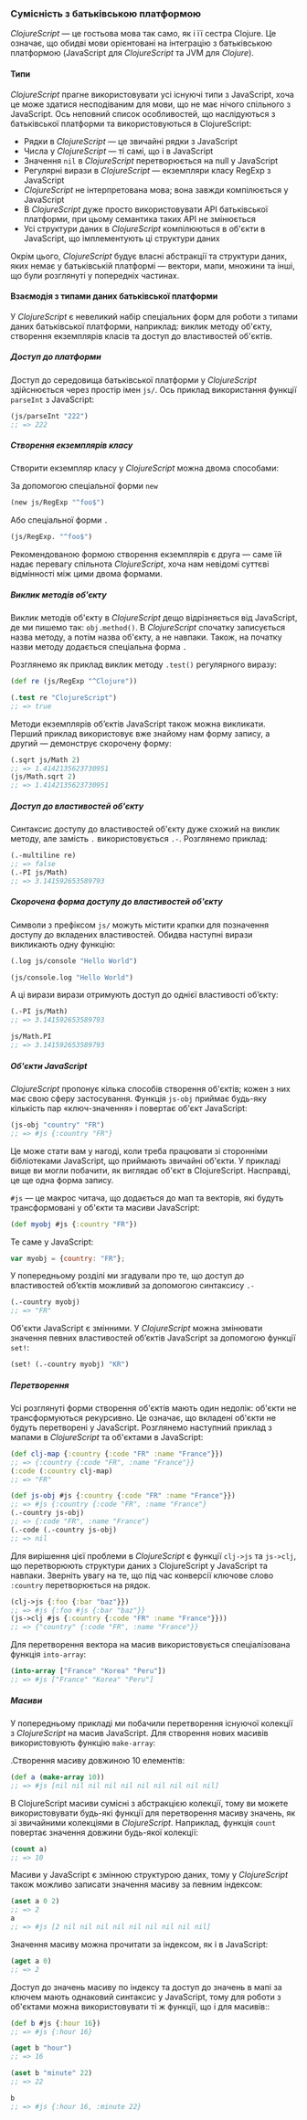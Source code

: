 ### Сумісність з батьківською платформою

_ClojureScript_ — це гостьова мова так само, як і її сестра Clojure. Це означає, що обидві мови орієнтовані на інтеграцію з батьківською платформою (JavaScript для _ClojureScript_ та JVM для _Clojure_).

#### Типи

_ClojureScript_ прагне використовувати усі існуючі типи з JavaScript, хоча це може здатися несподіваним для мови, що не має нічого спільного з JavaScript. Ось неповний список особливостей, що наслідуються з батьківської платформи та використовуються в ClojureScript:

* Рядки в _ClojureScript_ — це звичайні рядки з JavaScript
* Числа у _ClojureScript_ — ті самі, що і в JavaScript
* Значення `nil` в _ClojureScript_ перетворюється на null у JavaScript
* Регулярні вирази в _ClojureScript_ — екземпляри класу RegExp з JavaScript
* _ClojureScript_ не інтерпретована мова; вона завжди компілюється у JavaScript
* В  _ClojureScript_ дуже просто використовувати API батьківської платформи, при цьому семантика таких API не змінюється
* Усі структури даних в _ClojureScript_ компілюються в об'єкти в JavaScript, що імплементують ці структури даних

Окрім цього, _ClojureScript_ будує власні абстракції та структури даних, яких немає у батьківській платформі — вектори, мапи, множини та інші, що були розглянуті у попередніх частинах.

#### Взаємодія з типами даних батьківської платформи

У _ClojureScript_ є невеликий набір спеціальних форм для роботи з типами даних батьківської платформи, наприклад: виклик методу об'єкту, створення екземплярів класів та доступ до властивостей об'єктів.

##### Доступ до платформи

Доступ до середовища батьківської платформи у _ClojureScript_ здійснюється через простір імен `js/`. Ось приклад використання функції `parseInt` з JavaScript:

```clojure
(js/parseInt "222")
;; => 222
```

##### Створення екземплярів класу

Створити екземпляр класу у _ClojureScript_ можна двома способами:

За допомогою спеціальної форми `new`
```clojure
(new js/RegExp "^foo$")
```

Або спеціальної форми `.`
```clojure
(js/RegExp. "^foo$")
```

Рекомендованою формою створення екземплярів є друга — саме їй надає перевагу спільнота _ClojureScript_, хоча нам невідомі суттєві відмінності між цими двома формами.

##### Виклик методів об'єкту

Виклик методів об'єкту в _ClojureScript_ дещо відрізняється від JavaScript, де ми пишемо так: `obj.method()`. В _ClojureScript_ спочатку записується назва методу, а потім назва об'єкту, а не навпаки. Також, на початку назви методу додається спеціальна форма `.`

Розглянемо як приклад виклик методу `.test()` регулярного виразу:

```clojure
(def re (js/RegExp "^Clojure"))

(.test re "ClojureScript")
;; => true
```

Методи екземплярів обʼєктів JavaScript також можна викликати. Перший приклад використовує вже знайому нам форму запису, а другий — демонструє скорочену форму:

```clojure
(.sqrt js/Math 2)
;; => 1.4142135623730951
(js/Math.sqrt 2)
;; => 1.4142135623730951
```

#####  Доступ до властивостей об'єкту

Синтаксис доступу до властивостей об'єкту дуже схожий на виклик методу, але замість `.` використовується `.-`. Розглянемо приклад:

```clojure
(.-multiline re)
;; => false
(.-PI js/Math)
;; => 3.141592653589793
```

##### Скорочена форма доступу до властивостей об'єкту

Символи з префіксом `js/` можуть містити крапки для позначення доступу до вкладених властивостей. Обидва наступні вирази викликають одну функцію:

```clojure
(.log js/console "Hello World")

(js/console.log "Hello World")
```

А ці вирази вирази отримують доступ до однієї властивості обʼєкту:

```clojure
(.-PI js/Math)
;; => 3.141592653589793

js/Math.PI
;; => 3.141592653589793
```

##### Об'єкти JavaScript

_ClojureScript_ пропонує кілька способів створення об'єктів; кожен з них має свою сферу застосування. Функція `js-obj` приймає будь-яку кількість пар «ключ-значення» і повертає об'єкт JavaScript:

```clojure
(js-obj "country" "FR")
;; => #js {:country "FR"}
```

Це може стати вам у нагоді, коли треба працювати зі сторонніми бібліотеками JavaScript, що приймають звичайні об'єкти. У прикладі вище ви могли побачити, як виглядає об'єкт в ClojureScript. Насправді, це ще одна форма запису.

`#js` — це макрос читача, що додається до мап та векторів, які будуть трансформовані у об'єкти та масиви JavaScript:

```clojure
(def myobj #js {:country "FR"})
```

Те саме у JavaScript:

```javascript
var myobj = {country: "FR"};
```

У попередньому розділі ми згадували про те, що доступ до властивостей обʼєктів можливий за допомогою синтаксису `.-`

```clojure
(.-country myobj)
;; => "FR"
```

Об'єкти JavaScript є змінними. У _ClojureScript_ можна змінювати значення певних властивостей обʼєктів JavaScript за допомогою функції `set!`:

```clojure
(set! (.-country myobj) "KR")
```

#####  Перетворення

Усі розглянуті форми створення об'єктів мають один недолік: об'єкти не трансформуються рекурсивно. Це означає, що вкладені об'єкти не будуть перетворені у JavaScript. Розглянемо наступний приклад з мапами в _ClojureScript_ та об'єктами в JavaScript:

```clojure
(def clj-map {:country {:code "FR" :name "France"}})
;; => {:country {:code "FR", :name "France"}}
(:code (:country clj-map)
;; => "FR"

(def js-obj #js {:country {:code "FR" :name "France"}})
;; => #js {:country {:code "FR", :name "France"}
(.-country js-obj)
;; => {:code "FR", :name "France"}
(.-code (.-country js-obj)
;; => nil
```

Для вирішення цієї проблеми в _ClojureScript_ є функції `clj->js` та `js->clj`, що перетворюють структури даних з ClojureScript у JavaScript та навпаки. Зверніть увагу на те, що під час конверсії ключове слово `:country` перетворюється на рядок.

```clojure
(clj->js {:foo {:bar "baz"}})
;; => #js {:foo #js {:bar "baz"}}
(js->clj #js {:country {:code "FR" :name "France"}}))
;; => {"country" {:code "FR", :name "France"}}
```

Для перетворення вектора на масив використовується спеціалізована функція `into-array`:

```clojure
(into-array ["France" "Korea" "Peru"])
;; => #js ["France" "Korea" "Peru"]
```

##### Масиви

У попередньому прикладі ми побачили перетворення існуючої колекції з _ClojureScript_ на масив JavaScript. Для створення нових масивів використовують функцію `make-array`:

.Створення масиву довжиною 10 елементів:
```clojure
(def a (make-array 10))
;; => #js [nil nil nil nil nil nil nil nil nil nil]
```

В ClojureScript масиви сумісні з абстракцією колекції, тому ви можете використовувати будь-які функції для перетворення масиву значень, як зі звичайними колекціями в _ClojureScript_. Наприклад, функція `count` повертає значення довжини будь-якої колекції:

```clojure
(count a)
;; => 10
```

Масиви у JavaScript є змінною структурою даних, тому у _ClojureScript_ також можливо  записати значення масиву за певним індексом:

```clojure
(aset a 0 2)
;; => 2
a
;; => #js [2 nil nil nil nil nil nil nil nil nil]
```

Значення масиву можна прочитати за індексом, як і в JavaScript:

```clojure
(aget a 0)
;; => 2
```

Доступ до значень масиву по індексу та доступ до значень в мапі за ключем мають однаковий синтаксис у JavaScript, тому для роботи з об'єктами можна використовувати ті ж функції, що і для масивів::

```clojure
(def b #js {:hour 16})
;; => #js {:hour 16}

(aget b "hour")
;; => 16

(aset b "minute" 22)
;; => 22

b
;; => #js {:hour 16, :minute 22}
```
